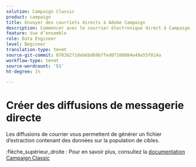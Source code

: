 ```yaml
---
solution: Campaign Classic
product: campaign
title: Envoyer des courriels directs à Adobe Campaign
description: Commencer avec le courrier électronique direct à Campaign
feature: Vue d’ensemble
role: Data Engineer
level: Beginner
translation-type: tm+mt
source-git-commit: 87836271deb6bd69b7fed07108884e49a55f814a
workflow-type: tm+mt
source-wordcount: '51'
ht-degree: 1%

---
```


# Créer des diffusions de messagerie directe

Les diffusions de courrier vous permettent de générer un fichier d’extraction contenant des données sur la population de cibles.

:flèche_supérieur_droite : Pour en savoir plus, consultez la [documentation Campaign Classic](https://experienceleague.adobe.com/docs/campaign-classic/using/sending-messages/sending-direct-mail/about-direct-mail-channel.html)

